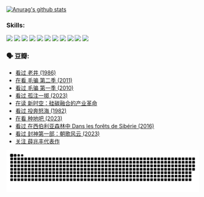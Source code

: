 
[![Anurag's github stats](https://github-readme-stats.vercel.app/api?username=w940853815)](https://github.com/anuraghazra/github-readme-stats)

### Skills:

<code><img height="32" src="https://cdn.jsdelivr.net/npm/simple-icons@v5/icons/python.svg"></code>
<code><img height="32" src="https://cdn.jsdelivr.net/npm/simple-icons@v5/icons/javascript.svg"></code>
<code><img height="32" src="https://cdn.jsdelivr.net/npm/simple-icons@v5/icons/django.svg"></code>
<code><img height="32" src="https://cdn.jsdelivr.net/npm/simple-icons@v5/icons/flask.svg"></code>
<code><img height="32" src="https://cdn.jsdelivr.net/npm/simple-icons@v5/icons/vuetify.svg"></code>
<code><img height="32" src="https://cdn.jsdelivr.net/npm/simple-icons@v5/icons/git.svg"></code>
<code><img height="32" src="https://cdn.jsdelivr.net/npm/simple-icons@v5/icons/docker.svg"></code>
<code><img height="32" src="https://cdn.jsdelivr.net/npm/simple-icons@v5/icons/postgresql.svg"></code>
<code><img height="32" src="https://cdn.jsdelivr.net/npm/simple-icons@v5/icons/elasticsearch.svg"></code>
<code><img height="32" src="https://cdn.jsdelivr.net/npm/simple-icons@v5/icons/macos.svg"></code>
<code><img height="32" src="https://cdn.jsdelivr.net/npm/simple-icons@v5/icons/linux.svg"></code>

### 🗣 豆瓣:

<!-- DOUBAN-ACTIVITIES:START -->
- [看过 老井‎ (1986)](https://www.douban.com/people/136069238/status/4362366672/?_i=93973680)
- [在看 毛骗 第二季‎ (2011)](https://www.douban.com/people/136069238/status/4355752869/?_i=93973680)
- [看过 毛骗 第一季‎ (2010)](https://www.douban.com/people/136069238/status/4355752667/?_i=93973680)
- [看过 孤注一掷‎ (2023)](https://www.douban.com/people/136069238/status/4354774568/?_i=93973680)
- [在读 新时空：硅碳融合的产业革命](https://www.douban.com/people/136069238/status/4348545149/?_i=93973680)
- [看过 投奔怒海‎ (1982)](https://www.douban.com/people/136069238/status/4336696255/?_i=93973680)
- [在看 种地吧‎ (2023)](https://www.douban.com/people/136069238/status/4331431344/?_i=93973680)
- [看过 在西伯利亚森林中 Dans les forêts de Sibérie‎ (2016)](https://www.douban.com/people/136069238/status/4330160220/?_i=93973680)
- [看过 封神第一部：朝歌风云‎ (2023)](https://www.douban.com/people/136069238/status/4320863916/?_i=93973680)
- [关注 薛兆丰代表作](https://www.douban.com/people/136069238/status/4314924970/?_i=93973680)
<!-- DOUBAN-ACTIVITIES:END -->


![Snake animation](https://raw.githubusercontent.com/w940853815/w940853815/output/github-contribution-grid-snake.svg)

<!--
**w940853815/w940853815** is a ✨ _special_ ✨ repository because its `README.md` (this file) appears on your GitHub profile.

Here are some ideas to get you started:

- 🔭 I’m currently working on ...
- 🌱 I’m currently learning ...
- 👯 I’m looking to collaborate on ...
- 🤔 I’m looking for help with ...
- 💬 Ask me about ...
- 📫 How to reach me: ...
- 😄 Pronouns: ...
- ⚡ Fun fact: ...
-->
